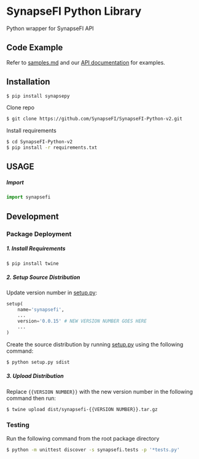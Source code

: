 # SynapseFI Python Library

Python wrapper for SynapseFI API
## Code Example
Refer to [samples.md](samples.md) and our [API documentation](https://docs.synapsefi.com/v3.1) for examples.

## Installation
```bash
$ pip install synapsepy
```
Clone repo
```bash
$ git clone https://github.com/SynapseFI/SynapseFI-Python-v2.git
```
Install requirements
```bash
$ cd SynapseFI-Python-v2
$ pip install -r requirements.txt
```

## USAGE
##### Import
```python
import synapsefi
```
## Development
### Package Deployment
##### 1. Install Requirements
```bash
$ pip install twine
```
##### 2. Setup Source Distribution
Update version number in [setup.py](setup.py):

```python
setup(
    name='synapsefi',
    ...
    version='0.0.15' # NEW VERSION NUMBER GOES HERE
    ...
)
```
Create the source distribution by running [setup.py](setup.py) using the following command:

```bash
$ python setup.py sdist
```
##### 3. Upload Distribution
Replace `{{VERSION NUMBER}}` with the new version number in the following command then run:
```bash
$ twine upload dist/synapsefi-{{VERSION NUMBER}}.tar.gz
```
### Testing
Run the following command from the root package directory
```bash
$ python -m unittest discover -s synapsefi.tests -p '*tests.py'
```
